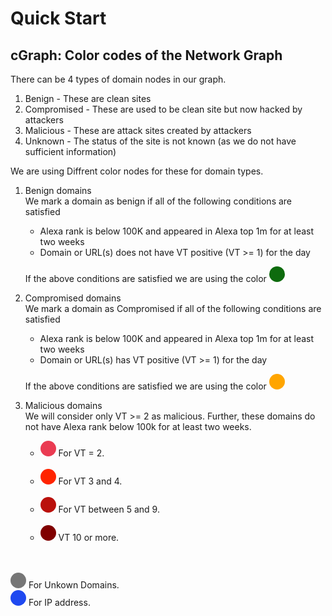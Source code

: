 # Quick Start

## cGraph: Color codes of the Network Graph

There can be 4 types of domain nodes in our graph.
<ol>
<li>Benign - These are clean sites</li>
<li>Compromised - These are used to be clean site but now hacked by attackers</li>
<li>Malicious - These are attack sites created by attackers</li>
<li>Unknown - The status of the site is not known (as we do not have sufficient information)</li>
</ol>

We are using Diffrent color nodes for these for domain types.
<ol>
<li>Benign domains
</li>
We mark a domain as benign if all of the following conditions are satisfied
<ul>
<li>Alexa rank is below 100K and appeared in Alexa top 1m for at least two weeks</li>
<li>Domain or URL(s) does not have VT positive (VT >= 1) for the day</li>
</ul>

If the above conditions are satisfied we are using the color <span style="height: 25px;width: 25px; border-radius: 50%;display: inline-block;background-color: #0e6b0e;"></span>


<li>Compromised domains</li>
We mark a domain as Compromised if all of the following conditions are satisfied

<ul>
<li>Alexa rank is below 100K and appeared in Alexa top 1m for at least two weeks</li>
<li>Domain or URL(s) has VT positive (VT >= 1) for the day</li>
</ul>

If the above conditions are satisfied we are using the color <span style="height: 25px;width: 25px; border-radius: 50%;display: inline-block;background-color: #FFA500;"></span>


<li>Malicious domains</li>
We will consider only VT >= 2 as malicious. Further, these domains do not have Alexa rank below 100k for at least two weeks.
<ul>
<li><span style="height: 25px;width: 25px; border-radius: 50%;display: inline-block;background-color: #EA3B52;"></span> For VT = 2.</li>
<br />
<li><span style="height: 25px;width: 25px; border-radius: 50%;display: inline-block;background-color: #FF2400;"></span> For VT 3 and 4.</li>
<br />
<li><span style="height: 25px;width: 25px; border-radius: 50%;display: inline-block;background-color: #BA110C;"></span> For VT between 5 and 9.</li>
<br />
<li><span style="height: 25px;width: 25px; border-radius: 50%;display: inline-block;background-color: #800000;"></span> VT 10 or more.</li>
<br />
</ul>
</ol>
<br />
<span style="height: 25px;width: 25px; border-radius: 50%;display: inline-block;background-color: #767676;"></span> For Unkown Domains.
<br />
<span style="height: 25px;width: 25px; border-radius: 50%;display: inline-block;background-color: #1f49f0;"></span> For IP address.
<br />
<br />

